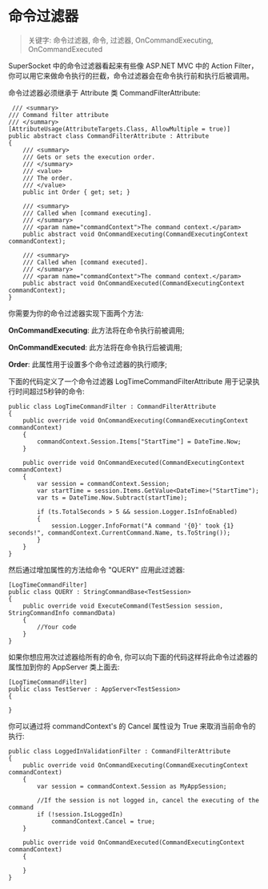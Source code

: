 # 命令过滤器

> 关键字: 命令过滤器, 命令, 过滤器, OnCommandExecuting, OnCommandExecuted

SuperSocket 中的命令过滤器看起来有些像 ASP.NET MVC 中的 Action Filter，你可以用它来做命令执行的拦截，命令过滤器会在命令执行前和执行后被调用。

命令过滤器必须继承于 Attribute 类 CommandFilterAttribute:

     /// <summary>
    /// Command filter attribute
    /// </summary>
    [AttributeUsage(AttributeTargets.Class, AllowMultiple = true)]
    public abstract class CommandFilterAttribute : Attribute
    {
        /// <summary>
        /// Gets or sets the execution order.
        /// </summary>
        /// <value>
        /// The order.
        /// </value>
        public int Order { get; set; }

        /// <summary>
        /// Called when [command executing].
        /// </summary>
        /// <param name="commandContext">The command context.</param>
        public abstract void OnCommandExecuting(CommandExecutingContext commandContext);

        /// <summary>
        /// Called when [command executed].
        /// </summary>
        /// <param name="commandContext">The command context.</param>
        public abstract void OnCommandExecuted(CommandExecutingContext commandContext);
    }

你需要为你的命令过滤器实现下面两个方法:

**OnCommandExecuting**: 此方法将在命令执行前被调用;

**OnCommandExecuted**: 此方法将在命令执行后被调用;

**Order**: 此属性用于设置多个命令过滤器的执行顺序;

下面的代码定义了一个命令过滤器 LogTimeCommandFilterAttribute 用于记录执行时间超过5秒钟的命令:

    public class LogTimeCommandFilter : CommandFilterAttribute
    {
        public override void OnCommandExecuting(CommandExecutingContext commandContext)
        {
            commandContext.Session.Items["StartTime"] = DateTime.Now;
        }

        public override void OnCommandExecuted(CommandExecutingContext commandContext)
        {
            var session = commandContext.Session;
            var startTime = session.Items.GetValue<DateTime>("StartTime");
            var ts = DateTime.Now.Subtract(startTime);

            if (ts.TotalSeconds > 5 && session.Logger.IsInfoEnabled)
            {
                session.Logger.InfoFormat("A command '{0}' took {1} seconds!", commandContext.CurrentCommand.Name, ts.ToString());
            }
        }
    }

然后通过增加属性的方法给命令 "QUERY" 应用此过滤器:

    [LogTimeCommandFilter]
    public class QUERY : StringCommandBase<TestSession>
    {
        public override void ExecuteCommand(TestSession session, StringCommandInfo commandData)
        {
            //Your code
        }
    }

如果你想应用次过滤器给所有的命令, 你可以向下面的代码这样将此命令过滤器的属性加到你的 AppServer 类上面去:

    [LogTimeCommandFilter]
    public class TestServer : AppServer<TestSession>
    {

    }

你可以通过将 commandContext's 的 Cancel 属性设为 True 来取消当前命令的执行:

    public class LoggedInValidationFilter : CommandFilterAttribute
    {
        public override void OnCommandExecuting(CommandExecutingContext commandContext)
        {
            var session = commandContext.Session as MyAppSession;

            //If the session is not logged in, cancel the executing of the command
            if (!session.IsLoggedIn)
                commandContext.Cancel = true;
        }

        public override void OnCommandExecuted(CommandExecutingContext commandContext)
        {

        }
    }
